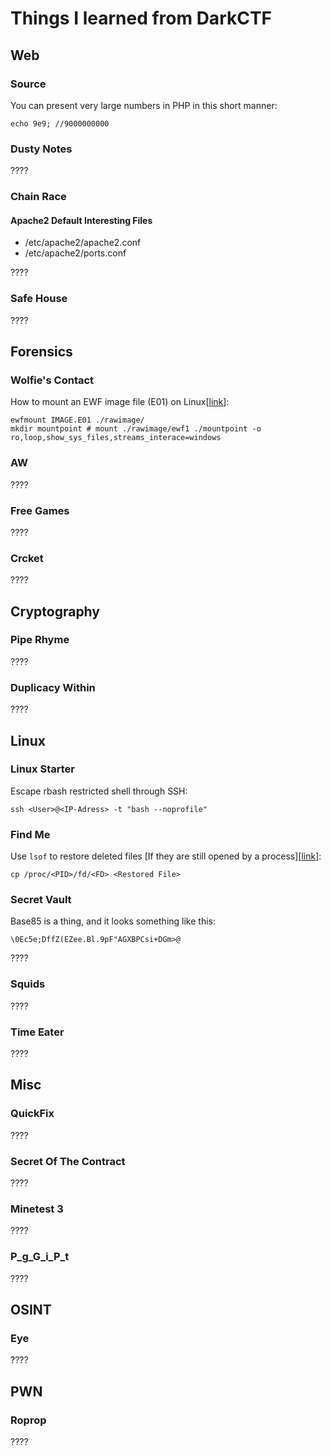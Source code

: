 # Things I learned from DarkCTF

## Web

### Source

You can present very large numbers in PHP in this short manner:

```text
echo 9e9; //9000000000
```

### Dusty Notes

????

### Chain Race

#### Apache2 Default Interesting Files

* /etc/apache2/apache2.conf
* /etc/apache2/ports.conf

????

### Safe House

????

## Forensics

### Wolfie's Contact

How to mount an EWF image file \(E01\) on Linux\[[link](https://www.andreafortuna.org/2018/04/11/how-to-mount-an-ewf-image-file-e01-on-linux/)\]:

```text
ewfmount IMAGE.E01 ./rawimage/
mkdir mountpoint # mount ./rawimage/ewf1 ./mountpoint -o ro,loop,show_sys_files,streams_interace=windows
```

### AW

????

### Free Games

????

### Crcket

????

## Cryptography

### Pipe Rhyme

????

### Duplicacy Within

????

## Linux

### Linux Starter

Escape rbash restricted shell through SSH:

```text
ssh <User>@<IP-Adress> -t "bash --noprofile"
```

### Find Me

Use `lsof` to restore deleted files \[If they are still opened by a process\]\[[link](https://www.linux.com/news/bring-back-deleted-files-lsof/)\]:

```text
cp /proc/<PID>/fd/<FD> <Restored File>
```

### Secret Vault

Base85 is a thing, and it looks something like this:

```text
\0Ec5e;DffZ(EZee.Bl.9pF"AGXBPCsi+DGm>@
```

????

### Squids

????

### Time Eater

????

## Misc

### QuickFix

????

### Secret Of The Contract

????

### Minetest 3

????

### P\_g\_G\_i\_P\_t

????

## OSINT

### Eye

????

## PWN

### Roprop

????

